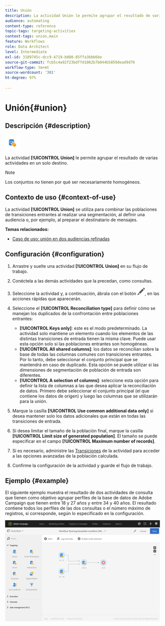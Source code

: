 ```yaml
---
title: Unión
description: La actividad Unión le permite agrupar el resultado de varias actividades en un solo destino.
audience: automating
content-type: reference
topic-tags: targeting-activities
context-tags: union,main
feature: Workflows
role: Data Architect
level: Intermediate
exl-id: 3189745c-dcc9-4719-b080-85ffa3bb66be
source-git-commit: fcb5c4a92f23bdffd1082b7b044b5859dead9d70
workflow-type: tm+mt
source-wordcount: '381'
ht-degree: 97%

---
```


# Unión{#union}

## Descripción {#description}

![](assets/union.png)

La actividad **[!UICONTROL Union]** le permite agrupar el resultado de varias actividades en un solo destino.

>[!NOTE]
>
>Los conjuntos no tienen por qué ser necesariamente homogéneos.

## Contexto de uso {#context-of-use}

La actividad **[!UICONTROL Union]** se utiliza para combinar las poblaciones de transiciones entrantes al realizar una segmentación, al definir una audiencia o, por ejemplo, al preparar el destinatario de mensajes.

**Temas relacionados:**

* [Caso de uso: unión en dos audiencias refinadas](../../automating/using/union-on-two-refined-audiences.md)

## Configuración {#configuration}

1. Arrastre y suelte una actividad **[!UICONTROL Union]** en su flujo de trabajo.
1. Conéctela a las demás actividades que la precedan, como consultas.
1. Seleccione la actividad y, a continuación, ábrala con el botón ![](assets/edit_darkgrey-24px.png), en las acciones rápidas que aparecerán.
1. Seleccione el **[!UICONTROL Reconciliation type]** para definir cómo se manejan los duplicados de la confrontación entre poblaciones entrantes:

   * **[!UICONTROL Keys only]**: este es el modo predeterminado. La actividad solo mantiene un elemento cuando los elementos de las distintas transiciones de entrada tienen la misma clave. Puede usar esta opción solo si las poblaciones entrantes son homogéneas.
   * **[!UICONTROL All shared columns]**: los datos se reconcilian sobre la base de todas las columnas comunes con transiciones entrantes. Por lo tanto, debe seleccionar el conjunto principal que se mantendrá en caso de duplicado. Esta opción se puede utilizar si las dimensiones de segmentación de población de entrada son diferentes.
   * **[!UICONTROL A selection of columns]**: seleccione esta opción para definir la lista de columnas a las que desea aplicar la reconciliación de datos. Primero debe seleccionar el conjunto principal (el que contiene los datos de origen) y luego las columnas que se utilizarán para la unión.

1. Marque la casilla **[!UICONTROL Use common additional data only]** si desea mantener solo los datos adicionales que están en todas las transiciones de entrada.
1. Si desea limitar el tamaño de la población final, marque la casilla **[!UICONTROL Limit size of generated population]**. El tamaño se puede especificar en el campo **[!UICONTROL Maximum number of records]**.
1. Si es necesario, administre las [Transiciones](../../automating/using/activity-properties.md) de la actividad para acceder a las opciones avanzadas de la población calculada.
1. Confirme la configuración de la actividad y guarde el flujo de trabajo.

## Ejemplo {#example}

El siguiente ejemplo muestra el resultado de dos actividades de consulta que tienen como objetivo agrupar perfiles de la base de datos de Adobe Campaign que tienen entre 18 y 27 años y entre 34 y 40 años. El resultado contiene todos los perfiles de las dos consultas o el número máximo de registros, si corresponde, según lo especificado en la configuración.

![](assets/wkf_union_example.png)
